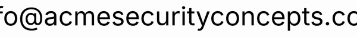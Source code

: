 <html>
<head>
<meta charset="utf-8">
<meta name="viewport" content="width=device-width, initial-scale=1">
<title>acme security concepts</title>
<style>
a {
color: black;
}
div {
font-size: 500%;
position: fixed;
top: 50%;
left: 50%;
transform: translate(-50%, -50%);
}
</style>
</head>
<body>
<div>
<a href='&#109;ailto&#58;%6&#57;nfo&#64;ac&#109;&#101;&#115;%65%63uri%&#55;&#52;%79%6&#51;o&#37;&#54;E%&#54;3e&#37;7&#48;ts&#46;co&#109;' style="text-decoration:none;">i&#110;&#102;o&#64;acmesecurit&#121;con&#99;epts&#46;c&#111;m</a>
</div>
</body>
</html>
